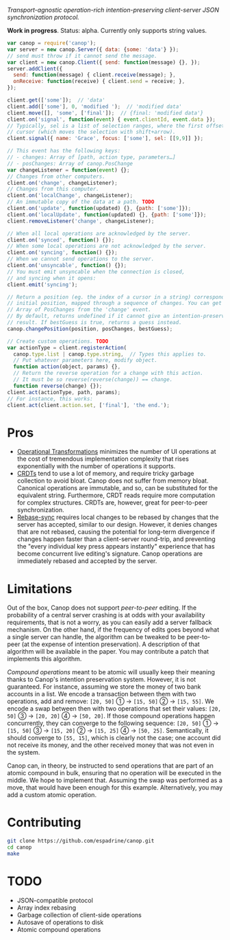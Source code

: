 *Transport-agnostic operation-rich intention-preserving client-server
JSON synchronization protocol.*

**Work in progress**. Status: alpha.
Currently only supports string values.

```js
var canop = require('canop');
var server = new canop.Server({ data: {some: 'data'} });
// send must throw if it cannot send the message.
var client = new canop.Client({ send: function(message) {}, });
server.addClient({
  send: function(message) { client.receive(message); },
  onReceive: function(receive) { client.send = receive; },
});

client.get(['some']);  // 'data'
client.add(['some'], 0, 'modified ');  // 'modified data'
client.move([], 'some', ['final']);  // {final: 'modified data'}
client.on('signal', function(event) { event.clientId, event.data });
// Typically, sel is a list of selection ranges, where the first offset is the
// cursor (which moves the selection with shift+arrow).
client.signal({ name: 'Grace', focus: ['some'], sel: [[9,9]] });

// This event has the following keys:
// - changes: Array of [path, action type, parameters…]
// - posChanges: Array of canop.PosChange
var changeListener = function(event) {};
// Changes from other computers.
client.on('change', changeListener);
// Changes from this computer.
client.on('localChange', changeListener);
// An immutable copy of the data at a path. TODO
client.on('update', function(updated) {}, {path: ['some']});
client.on('localUpdate', function(updated) {}, {path: ['some']});
client.removeListener('change', changeListener);

// When all local operations are acknowledged by the server.
client.on('synced', function() {});
// When some local operations are not acknowledged by the server.
client.on('syncing', function() {});
// When we cannot send operations to the server.
client.on('unsyncable', function() {});
// You must emit unsyncable when the connection is closed,
// and syncing when it opens:
client.emit('syncing');

// Return a position (eg. the index of a cursor in a string) corresponding to an
// initial position, mapped through a sequence of changes. You can get an
// Array of PosChanges from the 'change' event.
// By default, returns undefined if it cannot give an intention-preserving
// result. If bestGuess is true, returns a guess instead.
canop.changePosition(position, posChanges, bestGuess);

// Create custom operations. TODO
var actionType = client.registerAction(
  canop.type.list | canop.type.string,  // Types this applies to.
  // Put whatever parameters here, modify object.
  function action(object, params) {},
  // Return the reverse operation for a change with this action.
  // It must be so reverse(reverse(change)) == change.
  function reverse(change) {});
client.act(actionType, path, params);
// For instance, this works:
client.act(client.action.set, ['final'], 'the end.');
```

# Pros

- [Operational Transformations][] minimizes the number of UI operations at the
  cost of tremendous implementation complexity that rises exponentially with the
  number of operations it supports.
- [CRDTs][] tend to use a lot of memory, and require tricky garbage collection
  to avoid bloat. Canop does not suffer from memory bloat. Canonical operations
  are immutable, and so, can be substituted for the equivalent string.
  Furthermore, CRDT reads require more computation for complex structures. CRDTs
  are, however, great for peer-to-peer synchronization.
- [Rebase-sync][] requires local changes to be rebased by changes that the
  server has accepted, similar to our design. However, it denies changes that
  are not rebased, causing the potential for long-term divergence if changes
  happen faster than a client-server round-trip, and preventing the "every
  individual key press appears instantly" experience that has become concurrent
  live editing's signature. Canop operations are immediately rebased and
  accepted by the server.

[Operational Transformations]: http://lively-kernel.org/repository/webwerkstatt/projects/Collaboration/paper/Jupiter.pdf
[CRDTs]: http://arxiv.org/pdf/0907.0929.pdf
[Rebase-sync]: http://marijnhaverbeke.nl/blog/collaborative-editing.html

# Limitations

Out of the box, Canop does not support *peer-to-peer* editing. If the
probability of a central server crashing is at odds with your availability
requirements, that is not a worry, as you can easily add a server fallback
mechanism. On the other hand, if the frequency of edits goes beyond what a
single server can handle, the algorithm can be tweaked to be peer-to-peer (at
the expense of intention preservation). A description of that algorithm will be
available in the paper. You may contribute a patch that implements this
algorithm.

*Compound operations* meant to be atomic will usually keep their meaning thanks
to Canop's intention preservation system. However, it is not guaranteed. For
instance, assuming we store the money of two bank accounts in a list. We encode
a transaction between them with two operations, add and remove: `[20, 50]` ① →
`[15, 50]` ② → `[15, 55]`. We encode a swap between then with two operations
that set their values: `[20, 50]` ③ → `[20, 20]` ④ → `[50, 20]`. If those
compound operations happen concurrently, they can converge to the following
sequence: `[20, 50]` ① → `[15, 50]` ③ → `[15, 20]` ② → `[15, 25]` ④ → `[50,
25]`. Semantically, it should converge to `[55, 15]`, which is clearly not the
case; one account did not receive its money, and the other received money that
was not even in the system.

Canop can, in theory, be instructed to send operations that are part of an
atomic compound in bulk, ensuring that no operation will be executed in the
middle. We hope to implement that. Assuming the swap was performed as a move,
that would have been enough for this example. Alternatively, you may add a
custom atomic operation.

# Contributing

```bash
git clone https://github.com/espadrine/canop.git
cd canop
make
```

# TODO

- JSON-compatible protocol
- Array index rebasing
- Garbage collection of client-side operations
- Autosave of operations to disk
- Atomic compound operations
